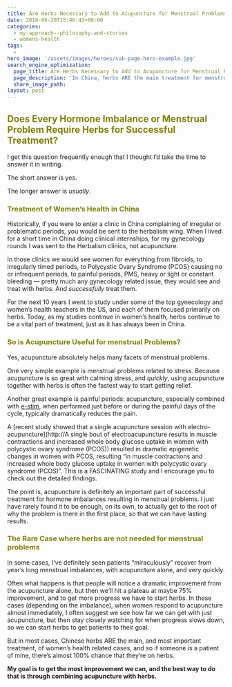 ```yaml
---
title: Are Herbs Necessary to Add to Acupuncture for Menstrual Problems?
date: 2018-06-20T15:46:43+00:00
categories:
  - my-approach--philosophy-and-stories
  - womens-health
tags:
  -
hero_image: '/assets/images/heroes/sub-page-hero-example.jpg'
search_engine_optimization:
  page_title: Are Herbs Necessary to Add to Acupuncture for Menstrual Problems?
  page_description: 'In China, herbs ARE the main treatment for menstrual issues. Instead of a supplement to acupuncture, I think of acupuncture as a supplement to herbs. '
  share_image_path:
layout: post
---
```

## <span style="color: #808000;">Does Every Hormone Imbalance or Menstrual Problem Require Herbs for Successful Treatment?</span>

I get this question frequently enough that I thought I&#8217;d take the time to answer it in writing.

The short answer is yes.

The longer answer is _usually_.

### <span style="color: #808000;">Treatment of Women&#8217;s Health in China</span>

Historically, if you were to enter a clinic in China complaining of irregular or problematic periods, you would be sent to the herbalism wing. When I lived for a short time in China doing clinical internships, for my gynecology rounds I was sent to the Herbalism clinics, not acupuncture.

In those clinics we would see women for everything from fibroids, to irregularly timed periods, to Polycystic Ovary Syndrome (PCOS) causing no or infrequent periods, to painful periods, PMS, heavy or light or constant bleeding &#8212; pretty much any gynecology related issue, they would see and treat with herbs. And _successfully_ treat them.

For the next 10 years I went to study under some of the top gynecology and women&#8217;s health teachers in the US, and each of them focused primarily on herbs. Today, as my studies continue in women&#8217;s health, herbs continue to be a vital part of treatment, just as it has always been in China.

### <span style="color: #808000;">So is Acupuncture Useful for menstrual Problems?</span>

Yes, acupuncture absolutely helps many facets of menstrual problems.

One very simple example is menstrual problems related to stress. Because acupuncture is so great with calming stress, and _quickly_, using acupuncture together with herbs is often the fastest way to start getting relief.

Another great example is painful periods: acupuncture, especially combined with [e-stim](http://www.acupuncturetoday.com/abc/electroacupuncture.php), when performed just before or during the painful days of the cycle, typically dramatically reduces the pain.

A [recent study showed that a single acupuncture session with electro-acupuncture](http://A single bout of electroacupuncture results in muscle contractions and increased whole body glucose uptake in women with polycystic ovary syndrome (PCOS)) resulted in dramatic epigenetic changes in women with PCOS, resulting &#8220;in muscle contractions and increased whole body glucose uptake in women with polycystic ovary syndrome (PCOS)&#8221;. This is a FASCINATING study and I encourage you to check out the detailed findings.

The point is, acupuncture is definitely an important part of successful treatment for hormone imbalances resulting in menstrual problems. I just have rarely found it to be enough, on its own, to actually get to the root of why the problem is there in the first place, so that we can have lasting results.

### <span style="color: #808000;">The Rare Case where herbs are not needed for menstrual problems</span>

In some cases, I&#8217;ve definitely seen patients &#8220;miraculously&#8221; recover from year&#8217;s long menstrual imbalances, with acupuncture alone, and very quickly.

Often what happens is that people will notice a dramatic improvement from the acupuncture alone, but then we&#8217;ll hit a plateau at maybe 75% improvement, and to get more progress we have to start herbs. In these cases (depending on the imbalance), when women respond to acupuncture almost immediately, I often suggest we see how far we can get with just acupuncture, but then stay closely watching for when progress slows down, so we can start herbs to get patients to their goal.

But in most cases, Chinese herbs ARE the main, and most important treatment, of women&#8217;s health related cases, and so if someone is a patient of mine, there&#8217;s almost 100% chance that they&#8217;re on herbs.

**My goal is to get the most improvement we can, and the best way to do that is through combining acupuncture with herbs.**

&nbsp;

&nbsp;